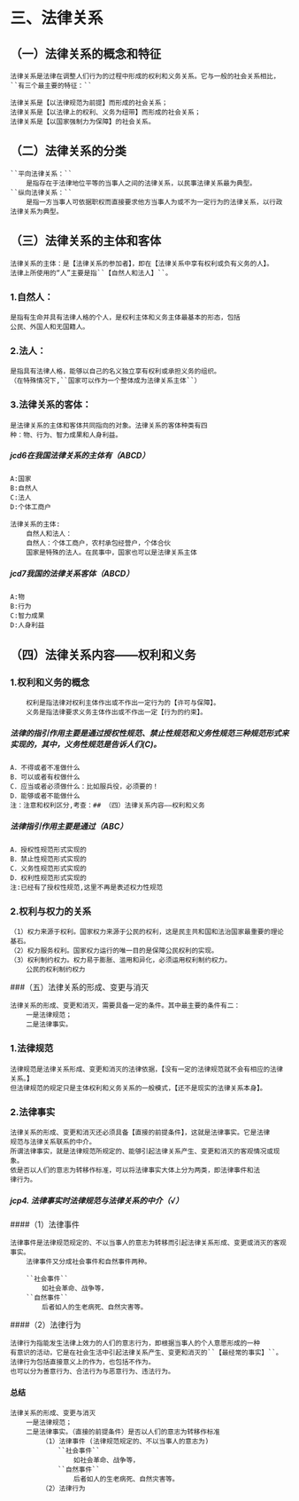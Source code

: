 # 三、法律关系
## （一）法律关系的概念和特征
    法律关系是法律在调整人们行为的过程中形成的权利和义务关系。它与一般的社会关系相比，
    ``有三个最主要的特征：``

    法律关系是【以法律规范为前提】而形成的社会关系；
    法律关系是【以法律上的权利、义务为纽带】而形成的社会关系；
    法律关系是【以国家强制力为保障】的社会关系。

## （二）法律关系的分类
    ``平向法律关系：``
        是指存在于法律地位平等的当事人之间的法律关系，以民事法律关系最为典型。
    ``纵向法律关系：``
        是指一方当事人可依据职权而直接要求他方当事人为或不为一定行为的法律关系，以行政法律关系为典型。

## （三）法律关系的主体和客体
    法律关系的主体：是【法律关系的参加者】，即在【法律关系中享有权利或负有义务的人】。
    法律上所使用的“人”主要是指``【自然人和法人】``。
### 1.自然人：
    是指有生命并具有法律人格的个人，是权利主体和义务主体最基本的形态，包括
    公民、外国人和无国籍人。
### 2.法人：
    是指具有法律人格，能够以自己的名义独立享有权利或承担义务的组织。
    （在特殊情况下,``国家可以作为一个整体成为法律关系主体``）
### 3.法律关系的客体：
    是法律关系的主体和客体共同指向的对象。法律关系的客体种类有四
    种：物、行为、智力成果和人身利益。

##### jcd6在我国法律关系的主体有（ABCD）
    A:国家
    B:自然人
    C:法人
    D:个体工商户
    
    法律关系的主体:
        自然人和法人：
        自然人：个体工商户，农村承包经营户，个体合伙
        国家是特殊的法人。在民事中，国家也可以是法律关系主体
        
        
##### jcd7我国的法律关系客体（ABCD）
    A:物
    B:行为
    C:智力成果
    D:人身利益        



## （四）法律关系内容——权利和义务
### 1.权利和义务的概念
        权利是指法律对权利主体作出或不作出一定行为的【许可与保障】。
        义务是指法律要求义务主体作出或不作出一定【行为的约束】。

##### 法律的指引作用主要是通过授权性规范、禁止性规范和义务性规范三种规范形式来实现的，其中，义务性规范是告诉人们(C)。
    A．不得或者不准做什么
    B．可以或者有权做什么
    C．应当或者必须做什么：比如服兵役，必须要的！
    D．能够或者不能做什么
    注：注意和权利区分,考查：## （四）法律关系内容——权利和义务        

##### 法律指引作用主要是通过（ABC）
    A．授权性规范形式实现的 
    B．禁止性规范形式实现的
    C．义务性规范形式实现的 
    D．权利性规范形式实现的  
    注:已经有了授权性规范,这里不再是表述权力性规范

### 2.权利与权力的关系
    （1）权力来源于权利。国家权力来源于公民的权利，这是民主共和国和法治国家最重要的理论基石。
    （2）权力服务权利。国家权力运行的唯一目的是保障公民权利的实现。
    （3）权利制约权力。权力易于膨胀、滥用和异化，必须运用权利制约权力。
        公民的权利制约权力

###（五）法律关系的形成、变更与消灭

    法律关系的形成、变更和消灭，需要具备一定的条件。其中最主要的条件有二：
        一是法律规范；
        二是法律事实。

### 1.法律规范
    法律规范是法律关系形成、变更和消灭的法律依据，【没有一定的法律规范就不会有相应的法律关系。】
    但法律规范的规定只是主体权利和义务关系的一般模式，【还不是现实的法律关系本身】。
### 2.法律事实
    法律关系的形成、变更和消灭还必须具备【直接的前提条件】，这就是法律事实。它是法律
    规范与法律关系联系的中介。
    所谓法律事实，就是法律规范所规定的、能够引起法律关系产生、变更和消灭的客观情况或现象。
    依是否以人们的意志为转移作标准，可以将法律事实大体上分为两类，即法律事件和法
    律行为。

##### jcp4. 法律事实时法律规范与法律关系的中介（√）

####（1）法律事件
    
    法律事件是法律规范规定的、不以当事人的意志为转移而引起法律关系形成、变更或消灭的客观事实。
        法律事件又分成社会事件和自然事件两种。
        
        ``社会事件``
            如社会革命、战争等，
        ``自然事件``
            后者如人的生老病死、自然灾害等。

####（2）法律行为

    法律行为指能发生法律上效力的人们的意志行为，即根据当事人的个人意愿形成的一种
    有意识的活动，它是在社会生活中引起法律关系产生、变更和消灭的``【最经常的事实】``。
    法律行为包括直接意义上的作为，也包括不作为。
    也可以分为善意行为、合法行为与恶意行为、违法行为。

#### 总结
    法律关系的形成、变更与消灭
        一是法律规范；
        二是法律事实。（直接的前提条件）是否以人们的意志为转移作标准
            （1）法律事件 (法律规范规定的、不以当事人的意志为)
                ``社会事件``
                    如社会革命、战争等，
                ``自然事件``
                    后者如人的生老病死、自然灾害等。
            （2）法律行为


